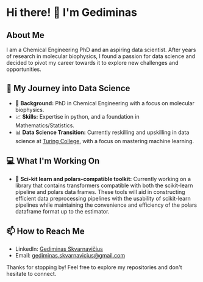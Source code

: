 
# Hi there! 👋 I'm Gediminas

## About Me
I am a Chemical Engineering PhD and an aspiring data scientist. After years of research in molecular biophysics, I found a passion for data science and decided to pivot my career towards it to explore new challenges and opportunities.

## 🚀 My Journey into Data Science
- 🔬 **Background:** PhD in Chemical Engineering with a focus on molecular biophysics.
- 📈 **Skills:** Expertise in python, and a foundation in Mathematics/Statistics.
- 📊 **Data Science Transition:** Currently reskilling and upskilling in data science at [Turing College](https://www.turingcollege.com), with a focus on mastering machine learning.

## 💻 What I'm Working On
- 🤖 **Sci-kit learn and polars-compatible toolkit:** Currently working on a library that contains transformers compatible with both the scikit-learn pipeline and polars data frames. These tools will aid in constructing efficient data preprocessing pipelines with the usability of scikit-learn pipelines while maintaining the convenience and efficiency of the polars dataframe format up to the estimator.

## 📫 How to Reach Me
- LinkedIn: [Gediminas Skvarnavičius](https://www.linkedin.com/in/gediminas-skvarnavicius-25244457)
- Email: gediminas.skvarnavicius@gmail.com

Thanks for stopping by! Feel free to explore my repositories and don't hesitate to connect.

